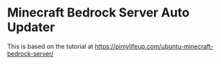 # Minecraft Bedrock Server Auto Updater

This is based on the tutorial at https://pimylifeup.com/ubuntu-minecraft-bedrock-server/
